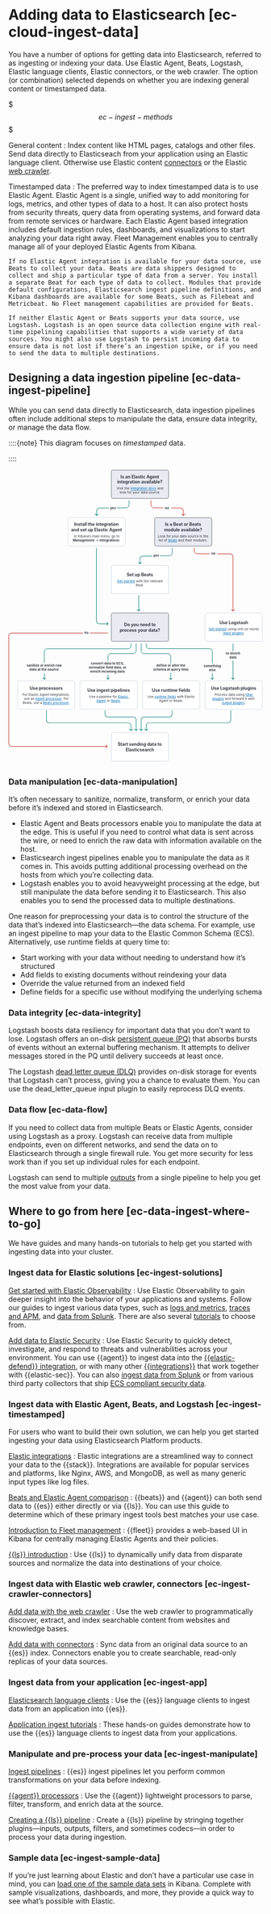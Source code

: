# Adding data to Elasticsearch [ec-cloud-ingest-data]

You have a number of options for getting data into Elasticsearch, referred to as ingesting or indexing your data. Use Elastic Agent, Beats, Logstash, Elastic language clients, Elastic connectors, or the web crawler. The option (or combination) selected depends on whether you are indexing general content or timestamped data.

$$$ec-ingest-methods$$$

General content
:   Index content like HTML pages, catalogs and other files. Send data directly to Elasticseach from your application using an Elastic language client. Otherwise use Elastic content [connectors](elasticsearch://reference/ingestion-tools/search-connectors/index.md) or the Elastic [web crawler](https://github.com/elastic/crawler).

Timestamped data
:   The preferred way to index timestamped data is to use Elastic Agent. Elastic Agent is a single, unified way to add monitoring for logs, metrics, and other types of data to a host. It can also protect hosts from security threats, query data from operating systems, and forward data from remote services or hardware. Each Elastic Agent based integration includes default ingestion rules, dashboards, and visualizations to start analyzing your data right away. Fleet Management enables you to centrally manage all of your deployed Elastic Agents from Kibana.

    If no Elastic Agent integration is available for your data source, use Beats to collect your data. Beats are data shippers designed to collect and ship a particular type of data from a server. You install a separate Beat for each type of data to collect. Modules that provide default configurations, Elasticsearch ingest pipeline definitions, and Kibana dashboards are available for some Beats, such as Filebeat and Metricbeat. No Fleet management capabilities are provided for Beats.

    If neither Elastic Agent or Beats supports your data source, use Logstash. Logstash is an open source data collection engine with real-time pipelining capabilities that supports a wide variety of data sources. You might also use Logstash to persist incoming data to ensure data is not lost if there’s an ingestion spike, or if you need to send the data to multiple destinations.



## Designing a data ingestion pipeline [ec-data-ingest-pipeline]

While you can send data directly to Elasticsearch, data ingestion pipelines often include additional steps to manipulate the data, ensure data integrity, or manage the data flow.

::::{note}
This diagram focuses on *timestamped* data.

::::


<div style="width:100%;margin-bottom:30px" >
<!-- This SVG was created in Figma. Find the source in the obs-docs team space. -->
<svg viewBox="0 0 1057 1212" fill="none" xmlns="http://www.w3.org/2000/svg">
<rect x="428" y="1093" width="238" height="118" rx="7" fill="white" stroke="#D3DAE6" stroke-width="2" stroke-linejoin="round"/>
<text fill="#343741" xml:space="preserve" style="white-space: pre" font-family="Inter" font-size="18" font-weight="bold" letter-spacing="0em"><tspan x="454.583" y="1147.55">Start sending data to </tspan><tspan x="487.524" y="1169.55">Elasticsearch</tspan></text>
<path d="M509.293 1084.71C509.683 1085.1 510.317 1085.1 510.707 1084.71L517.071 1078.34C517.462 1077.95 517.462 1077.32 517.071 1076.93C516.681 1076.54 516.047 1076.54 515.657 1076.93L510 1082.59L504.343 1076.93C503.953 1076.54 503.319 1076.54 502.929 1076.93C502.538 1077.32 502.538 1077.95 502.929 1078.34L509.293 1084.71ZM157 1000V1039.48H159V1000H157ZM170 1052.48H498V1050.48H170V1052.48ZM509 1063.48V1084H511V1063.48H509ZM498 1052.48C504.075 1052.48 509 1057.41 509 1063.48H511C511 1056.3 505.18 1050.48 498 1050.48V1052.48ZM157 1039.48C157 1046.66 162.82 1052.48 170 1052.48V1050.48C163.925 1050.48 159 1045.56 159 1039.48H157Z" fill="#017D73"/>
<path d="M530.293 1084.71C530.683 1085.1 531.317 1085.1 531.707 1084.71L538.071 1078.34C538.462 1077.95 538.462 1077.32 538.071 1076.93C537.681 1076.54 537.047 1076.54 536.657 1076.93L531 1082.59L525.343 1076.93C524.953 1076.54 524.319 1076.54 523.929 1076.93C523.538 1077.32 523.538 1077.95 523.929 1078.34L530.293 1084.71ZM401 1000V1015.77H403V1000H401ZM414 1028.77H519V1026.77H414V1028.77ZM530 1039.77V1084H532V1039.77H530ZM519 1028.77C525.075 1028.77 530 1033.7 530 1039.77H532C532 1032.59 526.18 1026.77 519 1026.77V1028.77ZM401 1015.77C401 1022.95 406.82 1028.77 414 1028.77V1026.77C407.925 1026.77 403 1021.85 403 1015.77H401Z" fill="#017D73"/>
<path d="M573.707 1084.71C573.317 1085.1 572.683 1085.1 572.293 1084.71L565.929 1078.34C565.538 1077.95 565.538 1077.32 565.929 1076.93C566.319 1076.54 566.953 1076.54 567.343 1076.93L573 1082.59L578.657 1076.93C579.047 1076.54 579.681 1076.54 580.071 1076.93C580.462 1077.32 580.462 1077.95 580.071 1078.34L573.707 1084.71ZM926 1000V1039.48H924V1000H926ZM913 1052.48H585V1050.48H913V1052.48ZM574 1063.48V1084H572V1063.48H574ZM585 1052.48C578.925 1052.48 574 1057.41 574 1063.48H572C572 1056.3 577.82 1050.48 585 1050.48V1052.48ZM926 1039.48C926 1046.66 920.18 1052.48 913 1052.48V1050.48C919.075 1050.48 924 1045.56 924 1039.48H926Z" fill="#017D73"/>
<path d="M552.707 1084.71C552.317 1085.1 551.683 1085.1 551.293 1084.71L544.929 1078.34C544.538 1077.95 544.538 1077.32 544.929 1076.93C545.319 1076.54 545.953 1076.54 546.343 1076.93L552 1082.59L557.657 1076.93C558.047 1076.54 558.681 1076.54 559.071 1076.93C559.462 1077.32 559.462 1077.95 559.071 1078.34L552.707 1084.71ZM682 1000V1015.77H680V1000H682ZM669 1028.77H564V1026.77H669V1028.77ZM553 1039.77V1084H551V1039.77H553ZM564 1028.77C557.925 1028.77 553 1033.7 553 1039.77H551C551 1032.59 556.82 1026.77 564 1026.77V1028.77ZM682 1015.77C682 1022.95 676.18 1028.77 669 1028.77V1026.77C675.075 1026.77 680 1021.85 680 1015.77H682Z" fill="#017D73"/>
<text fill="#343741" xml:space="preserve" style="white-space: pre" font-family="Inter" font-size="14" font-weight="bold" letter-spacing="0em"><tspan x="315.853" y="682.591">no</tspan></text>
<path d="M412.207 1150.71C412.598 1150.32 412.598 1149.68 412.207 1149.29L405.843 1142.93C405.453 1142.54 404.82 1142.54 404.429 1142.93C404.039 1143.32 404.039 1143.95 404.429 1144.34L410.086 1150L404.429 1155.66C404.039 1156.05 404.039 1156.68 404.429 1157.07C404.82 1157.46 405.453 1157.46 405.843 1157.07L412.207 1150.71ZM310 677.601L13.5002 677.601L13.5002 679.601L310 679.601L310 677.601ZM0.500274 690.601L0.500258 1138L2.50026 1138L2.50027 690.601L0.500274 690.601ZM13.5003 1151L411.5 1151L411.5 1149L13.5003 1149L13.5003 1151ZM0.500258 1138C0.500257 1145.18 6.32057 1151 13.5003 1151L13.5003 1149C7.42512 1149 2.50026 1144.08 2.50026 1138L0.500258 1138ZM13.5002 677.601C6.32056 677.601 0.500274 683.421 0.500274 690.601L2.50027 690.601C2.50027 684.525 7.42514 679.601 13.5002 679.601L13.5002 677.601Z" fill="#BD271E"/>
<path d="M339 678.158L414 678.158" stroke="#BD271E" stroke-width="2"/>
<rect x="818" y="877" width="238" height="118" rx="7" fill="white" stroke="#D3DAE6" stroke-width="2" stroke-linejoin="round"/>
<text fill="#343741" xml:space="preserve" style="white-space: pre" font-family="Inter" font-size="14" letter-spacing="0em"><tspan x="857.135" y="938.568">Process data using </tspan><tspan x="896.422" y="955.568"> and forward it with </tspan><tspan x="982.377" y="972.568">.</tspan></text>
<text fill="#343741" xml:space="preserve" style="white-space: pre" font-family="Inter" font-size="18" font-weight="bold" letter-spacing="0em"><tspan x="842.526" y="913.568">Use Logstash plugins
</tspan></text>
<text fill="#006BB4" xml:space="preserve" style="white-space: pre" font-family="Inter" font-size="14" letter-spacing="0em" text-decoration="underline"><tspan x="986.813" y="938.568"><a href="asciidocalypse://docs/logstash/docs/reference/ingestion-tools/logstash/filter-plugins.md">filter </a></tspan><tspan x="849.076" y="955.568"><a href="asciidocalypse://docs/logstash/docs/reference/ingestion-tools/logstash/filter-plugins.md">plugins</a></tspan></text>
<text fill="#006BB4" xml:space="preserve" style="white-space: pre" font-family="Inter" font-size="14" letter-spacing="0em" text-decoration="underline"><tspan x="887.767" y="972.568"><a href="asciidocalypse://docs/logstash/docs/reference/ingestion-tools/logstash/output-plugins.md">output plugins</a></tspan></text>
<rect x="558" y="877" width="238" height="118" rx="7" fill="white" stroke="#D3DAE6" stroke-width="2" stroke-linejoin="round"/>
<text fill="#343741" xml:space="preserve" style="white-space: pre" font-family="Inter" font-size="14" letter-spacing="0em"><tspan x="577.482" y="947.068">Use </tspan><tspan x="697.302" y="947.068"> with Elastic </tspan><tspan x="625.942" y="964.068">Agent or Beats.</tspan></text>
<text fill="#343741" xml:space="preserve" style="white-space: pre" font-family="Inter" font-size="18" font-weight="bold" letter-spacing="0em"><tspan x="596.887" y="922.068">Use runtime fields
</tspan></text>
<text fill="#006BB4" xml:space="preserve" style="white-space: pre" font-family="Inter" font-size="14" letter-spacing="0em" text-decoration="underline"><tspan x="607.259" y="947.068"><a href="/manage-data/data-store/mapping/runtime-fields.md">runtime fields</a></tspan></text>
<rect x="298" y="877" width="238" height="118" rx="7" fill="white" stroke="#D3DAE6" stroke-width="2" stroke-linejoin="round"/>
<text fill="#343741" xml:space="preserve" style="white-space: pre" font-family="Inter" font-size="14" letter-spacing="0em"><tspan x="335.796" y="947.068">Use a pipeline for </tspan><tspan x="405.358" y="964.068"> or </tspan><tspan x="464.202" y="964.068">.</tspan></text>
<text fill="#343741" xml:space="preserve" style="white-space: pre" font-family="Inter" font-size="18" font-weight="bold" letter-spacing="0em"><tspan x="328.002" y="922.068">Use ingest pipelines
</tspan></text>
<text fill="#006BB4" xml:space="preserve" style="white-space: pre" font-family="Inter" font-size="14" letter-spacing="0em" text-decoration="underline"><tspan x="455.083" y="947.068"><a href="/manage-data/ingest/transform-enrich/ingest-pipelines.md#pipelines-for-fleet-elastic-agent">Elastic </a></tspan><tspan x="365.942" y="964.068"><a href="/manage-data/ingest/transform-enrich/ingest-pipelines.md#pipelines-for-fleet-elastic-agent">Agent</a></tspan></text>
<text fill="#006BB4" xml:space="preserve" style="white-space: pre" font-family="Inter" font-size="14" letter-spacing="0em" text-decoration="underline"><tspan x="426.796" y="964.068"><a href="/manage-data/ingest/transform-enrich/ingest-pipelines.md#pipelines-for-beats">Beats</a></tspan></text>
<rect x="37.9995" y="877" width="238" height="118" rx="7" fill="white" stroke="#D3DAE6" stroke-width="2" stroke-linejoin="round"/>
<text fill="#343741" xml:space="preserve" style="white-space: pre" font-family="Inter" font-size="14" letter-spacing="0em"><tspan x="57.9741" y="938.568">For Elastic Agent integrations, </tspan><tspan x="64.0308" y="955.568">use an </tspan><tspan x="220.957" y="955.568">. For </tspan><tspan x="59.0747" y="972.568">Beats, use a </tspan><tspan x="251.069" y="972.568">.</tspan></text>
<text fill="#343741" xml:space="preserve" style="white-space: pre" font-family="Inter" font-size="18" font-weight="bold" letter-spacing="0em"><tspan x="88.2251" y="913.568">Use processors
</tspan></text>
<text fill="#006BB4" xml:space="preserve" style="white-space: pre" font-family="Inter" font-size="14" letter-spacing="0em" text-decoration="underline"><tspan x="143.704" y="972.568"><a href="{{filebeat-ref}}/filtering-and-enhancing-data.html">Beats processor</a></tspan></text>
<text fill="#006BB4" xml:space="preserve" style="white-space: pre" font-family="Inter" font-size="14" letter-spacing="0em" text-decoration="underline"><tspan x="111.582" y="955.568"><a href="asciidocalypse://docs/docs-content/docs/reference/ingestion-tools/fleet/agent-processors.md">Agent processor</a></tspan></text>
<text fill="#343741" xml:space="preserve" style="white-space: pre" font-family="Inter" font-size="14" font-weight="bold" letter-spacing="0em"><tspan x="811.555" y="820.591">something
</tspan><tspan x="834.004" y="837.591">else</tspan></text>
<path d="M573 722V731.5C573 738.127 578.372 743.5 585 743.5L836.139 743.5C842.766 743.5 848.139 748.873 848.139 755.5L848.139 805" stroke="#017D73" stroke-width="2"/>
<path d="M848.736 871.707C848.345 872.098 847.712 872.098 847.322 871.707L840.958 865.343C840.567 864.953 840.567 864.319 840.958 863.929C841.348 863.538 841.981 863.538 842.372 863.929L848.029 869.586L853.685 863.929C854.076 863.538 854.709 863.538 855.1 863.929C855.49 864.319 855.49 864.953 855.1 865.343L848.736 871.707ZM847.029 871L847.029 845.023L849.029 845.023L849.029 871L847.029 871Z" fill="#017D73"/>
<text fill="#343741" xml:space="preserve" style="white-space: pre" font-family="Inter" font-size="14" font-weight="bold" letter-spacing="0em"><tspan x="615.153" y="818.591">define or alter the </tspan><tspan x="602.076" y="835.591">schema at query time</tspan></text>
<path d="M674.293 872.708C674.683 873.099 675.317 873.099 675.707 872.708L682.071 866.344C682.462 865.954 682.462 865.321 682.071 864.93C681.681 864.54 681.047 864.54 680.657 864.93L675 870.587L669.343 864.93C668.953 864.54 668.319 864.54 667.929 864.93C667.538 865.321 667.538 865.954 667.929 866.344L674.293 872.708ZM674 843L674 872.001L676 872.001L676 843L674 843Z" fill="#017D73"/>
<path d="M552 722L552 752C552 758.627 557.372 764 564 764L663 764C669.627 764 675 769.373 675 776L675 805" stroke="#017D73" stroke-width="2"/>
<path d="M413.639 871.707C414.03 872.098 414.663 872.098 415.053 871.707L421.417 865.343C421.808 864.953 421.808 864.319 421.417 863.929C421.027 863.538 420.394 863.538 420.003 863.929L414.346 869.586L408.689 863.929C408.299 863.538 407.666 863.538 407.275 863.929C406.885 864.319 406.885 864.953 407.275 865.343L413.639 871.707ZM413.346 851.5L413.346 871L415.346 871L415.346 851.5L413.346 851.5Z" fill="#017D73"/>
<text fill="#343741" xml:space="preserve" style="white-space: pre" font-family="Inter" font-size="14" font-weight="bold" letter-spacing="0em"><tspan x="342.301" y="809.591">convert data to ECS, </tspan><tspan x="333.817" y="826.591">normalize field data, or </tspan><tspan x="339.942" y="843.591">enrich incoming data</tspan></text>
<path d="M531 722L531 752C531 758.627 525.627 764 519 764L426 764C419.372 764 414 769.373 414 776L414 793.5" stroke="#017D73" stroke-width="2"/>
<text fill="#343741" xml:space="preserve" style="white-space: pre" font-family="Inter" font-size="14" font-weight="bold" letter-spacing="0em"><tspan x="75.2744" y="818.591">sanitize or enrich raw </tspan><tspan x="86.9571" y="835.591">data at the source</tspan></text>
<path d="M510 722L510 732C510 738.627 504.627 744 498 744L161 744C154.372 744 149 749.373 149 756L149 801.5" stroke="#017D73" stroke-width="2"/>
<path d="M148.638 871.707C149.029 872.098 149.662 872.098 150.053 871.707L156.417 865.343C156.807 864.953 156.807 864.319 156.417 863.929C156.026 863.538 155.393 863.538 155.002 863.929L149.346 869.586L143.689 863.929C143.298 863.538 142.665 863.538 142.275 863.929C141.884 864.319 141.884 864.953 142.275 865.343L148.638 871.707ZM150.346 871L150.346 845.5L148.346 845.5L148.346 871L150.346 871Z" fill="#017D73"/>
<text fill="#343741" xml:space="preserve" style="white-space: pre" font-family="Inter" font-size="14" font-weight="bold" letter-spacing="0em"><tspan x="904.121" y="767.591">to enrich </tspan><tspan x="919.208" y="784.591">data</tspan></text>
<line x1="934" y1="722" x2="934" y2="754" stroke="#017D73" stroke-width="2"/>
<path d="M933.293 871.707C933.683 872.098 934.316 872.098 934.707 871.707L941.071 865.343C941.461 864.953 941.461 864.319 941.071 863.929C940.68 863.538 940.047 863.538 939.657 863.929L934 869.586L928.343 863.929C927.952 863.538 927.319 863.538 926.929 863.929C926.538 864.319 926.538 864.953 926.929 865.343L933.293 871.707ZM933 793L933 871L935 871L935 793L933 793Z" fill="#017D73"/>
<rect x="818" y="595" width="238" height="118" rx="7" fill="white" stroke="#D3DAE6" stroke-width="2" stroke-linejoin="round"/>
<text fill="#343741" xml:space="preserve" style="white-space: pre" font-family="Inter" font-size="14" letter-spacing="0em"><tspan x="908.639" y="666.068"> using one (or more) </tspan><tspan x="977.846" y="683.068">.</tspan></text>
<text fill="#343741" xml:space="preserve" style="white-space: pre" font-family="Inter" font-size="18" font-weight="bold" letter-spacing="0em"><tspan x="877.655" y="641.068">Use Logstash
</tspan></text>
<text fill="#006BB4" xml:space="preserve" style="white-space: pre" font-family="Inter" font-size="14" letter-spacing="0em" text-decoration="underline"><tspan x="833.238" y="666.068"><a href="asciidocalypse://docs/logstash/docs/reference/ingestion-tools/logstash/getting-started-with-logstash.md">Get started</a></tspan></text>
<text fill="#006BB4" xml:space="preserve" style="white-space: pre" font-family="Inter" font-size="14" letter-spacing="0em" text-decoration="underline"><tspan x="893.299" y="683.068"><a href="asciidocalypse://docs/logstash/docs/reference/ingestion-tools/logstash/input-plugins.md">input plugins</a></tspan></text>
<text fill="#343741" xml:space="preserve" style="white-space: pre" font-family="Inter" font-size="14" font-weight="bold" letter-spacing="0em"><tspan x="844.086" y="352.591">no</tspan></text>
<path d="M773 325L773 337C773 343.627 778.372 349 785 349L838 349" stroke="#BD271E" stroke-width="2"/>
<path d="M934.707 587.707C934.316 588.098 933.683 588.098 933.293 587.707L926.929 581.343C926.538 580.953 926.538 580.319 926.929 579.929C927.319 579.538 927.952 579.538 928.343 579.929L934 585.586L939.657 579.929C940.047 579.538 940.68 579.538 941.071 579.929C941.461 580.319 941.461 580.953 941.071 581.343L934.707 587.707ZM933 587L933 361L935 361L935 587L933 587ZM922 350L869 350L869 348L922 348L922 350ZM933 361C933 354.925 928.075 350 922 350L922 348C929.18 348 935 353.82 935 361L933 361Z" fill="#BD271E"/>
<rect x="428" y="595" width="238" height="118" rx="7" fill="#D3DAE6" fill-opacity="0.5" stroke="#69707D" stroke-width="2" stroke-linejoin="round"/>
<text fill="#343741" xml:space="preserve" style="white-space: pre" font-family="Inter" font-size="18" font-weight="bold" letter-spacing="0em"><tspan x="481.407" y="650.545">Do you need to </tspan><tspan x="462.757" y="672.545">process your data?</tspan></text>
<path d="M541.294 587.746C541.684 588.115 542.316 588.08 542.706 587.668L549.06 580.956C549.45 580.544 549.45 579.911 549.06 579.542C548.67 579.173 548.038 579.207 547.648 579.619L542 585.586L536.351 580.239C535.961 579.87 535.329 579.904 534.939 580.316C534.549 580.728 534.549 581.361 534.939 581.73L541.294 587.746ZM541.001 521.055L541.001 587.055L542.998 586.945L542.998 520.945L541.001 521.055Z" fill="#017D73"/>
<rect x="428" y="397" width="238" height="118" rx="7" fill="white" stroke="#D3DAE6" stroke-width="2" stroke-linejoin="round"/>
<text fill="#343741" xml:space="preserve" style="white-space: pre" font-family="Inter" font-size="14" letter-spacing="0em"><tspan x="527.305" y="467.068"> with the </tspan><tspan x="642.094" y="467.068"> </tspan><tspan x="529.958" y="484.068">Beat.</tspan></text>
<text fill="#343741" xml:space="preserve" style="white-space: pre" font-family="Inter" font-size="18" font-weight="bold" letter-spacing="0em"><tspan x="491.725" y="442.068">Set up Beats
</tspan></text>
<text fill="#006BB4" xml:space="preserve" style="white-space: pre" font-family="Inter" font-size="14" letter-spacing="0em" text-decoration="underline"><tspan x="451.905" y="467.068"><a href="asciidocalypse://docs/beats/docs/reference/ingestion-tools/index.md">Get started</a></tspan></text>
<text fill="#343741" xml:space="preserve" style="white-space: pre" font-family="Inter" font-size="14" letter-spacing="0em"><tspan x="589.007" y="467.068">relevant</tspan></text>
<text fill="#343741" xml:space="preserve" style="white-space: pre" font-family="Inter" font-size="14" font-weight="bold" letter-spacing="0em"><tspan x="602.407" y="361.639">yes</tspan></text>
<path d="M681.5 325L681.5 345.476C681.5 352.104 676.127 357.476 669.5 357.476L631 357.476" stroke="#017D73" stroke-width="2"/>
<path d="M546.293 391.707C546.683 392.098 547.316 392.098 547.707 391.707L554.071 385.343C554.461 384.953 554.461 384.319 554.071 383.929C553.68 383.538 553.047 383.538 552.656 383.929L547 389.586L541.343 383.929C540.952 383.538 540.319 383.538 539.929 383.929C539.538 384.319 539.538 384.953 539.929 385.343L546.293 391.707ZM547 370.524L546 370.524L547 370.524ZM548 391L548 370.524L546 370.524L546 391L548 391ZM559 359.524L597.5 359.524L597.5 357.524L559 357.524L559 359.524ZM548 370.524C548 364.449 552.925 359.524 559 359.524L559 357.524C551.82 357.524 546 363.344 546 370.524L548 370.524Z" fill="#017D73"/>
<rect x="608" y="199" width="238" height="118" rx="7" fill="#D3DAE6" fill-opacity="0.5" stroke="#69707D" stroke-width="2" stroke-linejoin="round"/>
<text fill="#343741" xml:space="preserve" style="white-space: pre" font-family="Inter" font-size="14" letter-spacing="0em"><tspan x="621.09" y="280.068">Look for your data source in the </tspan><tspan x="624.248" y="297.068">list of </tspan><tspan x="701.973" y="297.068"> and their modules.</tspan></text>
<text fill="#006BB4" xml:space="preserve" style="white-space: pre" font-family="Inter" font-size="14" letter-spacing="0em" text-decoration="underline"><tspan x="664.566" y="297.068"><a href="asciidocalypse://docs/beats/docs/reference/ingestion-tools/index.md">Beats</a></tspan></text>
<text fill="#343741" xml:space="preserve" style="white-space: pre" font-family="Inter" font-size="18" font-weight="bold" letter-spacing="0em"><tspan x="751.839" y="233.068">Beats </tspan><tspan x="647.39" y="255.068">module</tspan></text>
<text fill="#343741" xml:space="preserve" style="white-space: pre" font-family="Inter" font-size="18" font-weight="bold" letter-spacing="0em"><tspan x="651.081" y="233.068">Is a Beat or </tspan><tspan x="713.149" y="255.068"> available?
</tspan></text>
<text fill="#343741" xml:space="preserve" style="white-space: pre" font-family="Inter" font-size="14" font-weight="bold" letter-spacing="0em"><tspan x="650.852" y="162.591">no</tspan></text>
<path d="M593 127L593 146C593 152.627 598.372 158 605 158L643.5 158" stroke="#BD271E" stroke-width="2"/>
<path d="M728.207 190.707C727.816 191.098 727.183 191.098 726.793 190.707L720.429 184.343C720.038 183.953 720.038 183.319 720.429 182.929C720.819 182.538 721.452 182.538 721.843 182.929L727.5 188.586L733.156 182.929C733.547 182.538 734.18 182.538 734.571 182.929C734.961 183.319 734.961 183.953 734.571 184.343L728.207 190.707ZM726.5 190L726.5 171L728.5 171L728.5 190L726.5 190ZM715.5 160L677 160L677 158L715.5 158L715.5 160ZM726.5 171C726.5 164.925 721.575 160 715.5 160L715.5 158C722.679 158 728.5 163.82 728.5 171L726.5 171Z" fill="#BD271E"/>
<path d="M415.707 640.707C416.097 640.317 416.097 639.683 415.707 639.293L409.343 632.929C408.952 632.538 408.319 632.538 407.929 632.929C407.538 633.319 407.538 633.953 407.929 634.343L413.586 640L407.929 645.657C407.538 646.047 407.538 646.681 407.929 647.071C408.319 647.462 408.952 647.462 409.343 647.071L415.707 640.707ZM378 640L378 639L378 640ZM365 325L365 628L367 628L367 325L365 325ZM378 641L415 641L415 639L378 639L378 641ZM365 628C365 635.18 370.82 641 378 641L378 639C371.925 639 367 634.075 367 628L365 628Z" fill="#017D73"/>
<rect x="248" y="199" width="238" height="118" rx="7" fill="white" stroke="#D3DAE6" stroke-width="2" stroke-linejoin="round"/>
<text fill="#343741" xml:space="preserve" style="white-space: pre" font-family="Inter" font-size="14" letter-spacing="0em"><tspan x="272.814" y="280.068">In Kibana’s main menu, go to </tspan><tspan x="357.963" y="297.068"> -> </tspan><tspan x="462.457" y="297.068">.</tspan></text>
<text fill="#343741" xml:space="preserve" style="white-space: pre" font-family="Inter" font-size="18" font-weight="bold" letter-spacing="0em"><tspan x="273.036" y="233.068">Install the integration </tspan><tspan x="260.758" y="255.068">and set up Elastic Agent
</tspan></text>
<text fill="#343741" xml:space="preserve" style="white-space: pre" font-family="Inter" font-size="14" font-weight="bold" letter-spacing="0em"><tspan x="267.687" y="297.068">Management</tspan><tspan x="379.195" y="297.068">Integrations</tspan></text>
<text fill="#343741" xml:space="preserve" style="white-space: pre" font-family="Inter" font-size="14" font-weight="bold" letter-spacing="0em"><tspan x="422.407" y="162.591">yes</tspan></text>
<path d="M501.5 127L501.5 146C501.5 152.627 496.127 158 489.5 158L451 158" stroke="#017D73" stroke-width="2"/>
<path d="M366.293 190.707C366.683 191.098 367.316 191.098 367.707 190.707L374.071 184.343C374.461 183.953 374.461 183.319 374.071 182.929C373.68 182.538 373.047 182.538 372.657 182.929L367 188.586L361.343 182.929C360.952 182.538 360.319 182.538 359.929 182.929C359.538 183.319 359.538 183.953 359.929 184.343L366.293 190.707ZM368 190L368 171L366 171L366 190L368 190ZM379 160L417.5 160L417.5 158L379 158L379 160ZM368 171C368 164.925 372.925 160 379 160L379 158C371.82 158 366 163.82 366 171L368 171Z" fill="#017D73"/>
<rect x="428" y="1" width="238" height="118" rx="7" fill="#D3DAE6" fill-opacity="0.5" stroke="#69707D" stroke-width="2" stroke-linejoin="round"/>
<text fill="#343741" xml:space="preserve" style="white-space: pre" font-family="Inter" font-size="14" letter-spacing="0em"><tspan x="478.442" y="82.0682"> the</tspan></text>
<text fill="#343741" xml:space="preserve" style="white-space: pre" font-family="Inter" font-size="14" letter-spacing="0em"><tspan x="449.936" y="82.0682">Visit</tspan><tspan x="504.05" y="82.0682"> </tspan><tspan x="615.352" y="82.0682"> and </tspan><tspan x="462.467" y="99.0682">look for your data source.</tspan></text>
<text fill="#006BB4" xml:space="preserve" style="white-space: pre" font-family="Inter" font-size="14" letter-spacing="0em" text-decoration="underline"><tspan x="507.987" y="82.0682"><a href="https://docs.elastic.co/integrations">integration docs</a></tspan></text>
<text fill="#343741" xml:space="preserve" style="white-space: pre" font-family="Inter" font-size="18" font-weight="bold" letter-spacing="0em"><tspan x="466.211" y="35.0682">Is an Elastic Agent </tspan><tspan x="452.368" y="57.0682">integration available?
</tspan></text>
</svg>
</div>

### Data manipulation [ec-data-manipulation]

It’s often necessary to sanitize, normalize, transform, or enrich your data before it’s indexed and stored in Elasticsearch.

* Elastic Agent and Beats processors enable you to manipulate the data at the edge. This is useful if you need to control what data is sent across the wire, or need to enrich the raw data with information available on the host.
* Elasticsearch ingest pipelines enable you to manipulate the data as it comes in. This avoids putting additional processing overhead on the hosts from which you’re collecting data.
* Logstash enables you to avoid heavyweight processing at the edge, but still manipulate the data before sending it to Elasticsearch. This also enables you to send the processed data to multiple destinations.

One reason for preprocessing your data is to control the structure of the data that’s indexed into Elasticsearch—​the data schema. For example, use an ingest pipeline to map your data to the Elastic Common Schema (ECS). Alternatively, use runtime fields at query time to:

* Start working with your data without needing to understand how it’s structured
* Add fields to existing documents without reindexing your data
* Override the value returned from an indexed field
* Define fields for a specific use without modifying the underlying schema


### Data integrity [ec-data-integrity]

Logstash boosts data resiliency for important data that you don’t want to lose. Logstash offers an on-disk [persistent queue (PQ)](logstash://reference/persistent-queues.md) that absorbs bursts of events without an external buffering mechanism. It attempts to deliver messages stored in the PQ until delivery succeeds at least once.

The Logstash [dead letter queue (DLQ)](logstash://reference/dead-letter-queues.md) provides on-disk storage for events that Logstash can’t process, giving you a chance to evaluate them. You can use the dead_letter_queue input plugin to easily reprocess DLQ events.


### Data flow [ec-data-flow]

If you need to collect data from multiple Beats or Elastic Agents, consider using Logstash as a proxy. Logstash can receive data from multiple endpoints, even on different networks, and send the data on to Elasticsearch through a single firewall rule. You get more security for less work than if you set up individual rules for each endpoint.

Logstash can send to multiple [outputs](logstash://reference/output-plugins.md) from a single pipeline to help you get the most value from your data.


## Where to go from here [ec-data-ingest-where-to-go]

We have guides and many hands-on tutorials to help get you started with ingesting data into your cluster.


### Ingest data for Elastic solutions [ec-ingest-solutions]

[Get started with Elastic Observability](/solutions/observability/get-started.md)
:   Use Elastic Observability to gain deeper insight into the behavior of your applications and systems. Follow our guides to ingest various data types, such as [logs and metrics](/solutions/observability/infra-and-hosts/get-started-with-system-metrics.md), [traces and APM](/solutions/observability/apps/get-started-with-apm.md), and [data from Splunk](/solutions/observability/get-started/add-data-from-splunk.md). There are also several [tutorials](https://www.elastic.co/guide/en/observability/current/observability-tutorials.html) to choose from.

[Add data to Elastic Security](/solutions/security/get-started/ingest-data-to-elastic-security.md)
:   Use Elastic Security to quickly detect, investigate, and respond to threats and vulnerabilities across your environment. You can use {{agent}} to ingest data into the [{{elastic-defend}} integration](/solutions/security/configure-elastic-defend/install-elastic-defend.md), or with many other [{{integrations}}](https://docs.elastic.co/en/integrations) that work together with {{elastic-sec}}. You can also [ingest data from Splunk](/solutions/observability/get-started/add-data-from-splunk.md) or from various third party collectors that ship [ECS compliant security data](asciidocalypse://docs/docs-content/docs/reference/security/fields-and-object-schemas/siem-field-reference.md).


### Ingest data with Elastic Agent, Beats, and Logstash [ec-ingest-timestamped]

For users who want to build their own solution, we can help you get started ingesting your data using Elasticsearch Platform products.

[Elastic integrations](https://www.elastic.co/integrations)
:   Elastic integrations are a streamlined way to connect your data to the {{stack}}. Integrations are available for popular services and platforms, like Nginx, AWS, and MongoDB, as well as many generic input types like log files.

[Beats and Elastic Agent comparison](../../../manage-data/ingest/tools.md)
:   {{beats}} and {{agent}} can both send data to {{es}} either directly or via {{ls}}. You can use this guide to determine which of these primary ingest tools best matches your use case.

[Introduction to Fleet management](asciidocalypse://docs/docs-content/docs/reference/ingestion-tools/fleet/index.md)
:   {{fleet}} provides a web-based UI in Kibana for centrally managing Elastic Agents and their policies.

[{{ls}} introduction](logstash://reference/index.md)
:   Use {{ls}} to dynamically unify data from disparate sources and normalize the data into destinations of your choice.


### Ingest data with Elastic web crawler, connectors [ec-ingest-crawler-connectors]

[Add data with the web crawler](https://github.com/elastic/crawler)
:   Use the web crawler to programmatically discover, extract, and index searchable content from websites and knowledge bases.

[Add data with connectors](elasticsearch://reference/ingestion-tools/search-connectors/index.md)
:   Sync data from an original data source to an {{es}} index. Connectors enable you to create searchable, read-only replicas of your data sources.


### Ingest data from your application [ec-ingest-app]

[Elasticsearch language clients](https://www.elastic.co/guide/en/elasticsearch/client/index.html)
:   Use the {{es}} language clients to ingest data from an application into {{es}}.

[Application ingest tutorials](../../../manage-data/ingest/ingesting-data-from-applications.md)
:   These hands-on guides demonstrate how to use the {{es}} language clients to ingest data from your applications.


### Manipulate and pre-process your data [ec-ingest-manipulate]

[Ingest pipelines](/manage-data/ingest/transform-enrich/ingest-pipelines.md)
:   {{es}} ingest pipelines let you perform common transformations on your data before indexing.

[{{agent}} processors](asciidocalypse://docs/docs-content/docs/reference/ingestion-tools/fleet/agent-processors.md)
:   Use the {{agent}} lightweight processors to parse, filter, transform, and enrich data at the source.

[Creating a {{ls}} pipeline](logstash://reference/creating-logstash-pipeline.md)
:   Create a {{ls}} pipeline by stringing together plugins—​inputs, outputs, filters, and sometimes codecs—​in order to process your data during ingestion.


### Sample data [ec-ingest-sample-data]

If you’re just learning about Elastic and don’t have a particular use case in mind, you can [load one of the sample data sets](../../../manage-data/ingest/sample-data.md) in Kibana. Complete with sample visualizations, dashboards, and more, they provide a quick way to see what’s possible with Elastic.


